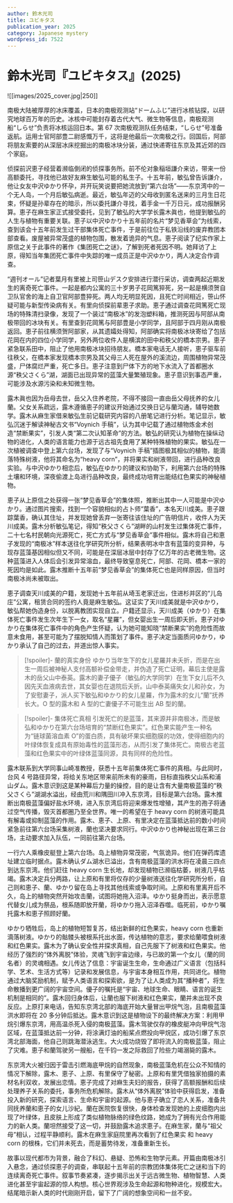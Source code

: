 ```yaml
---
author: 鈴木光司
title: ユビキタス
publication_year: 2025
category: Japanese mystery
wordpress_id: 7522
---
```


# 鈴木光司『ユビキタス』(2025)

![[images/2025_cover.jpg|250]]

南极大陆被厚厚的冰床覆盖，日本的南极观测站“ドームふじ”进行冰核钻探，以研究地球百万年的历史。冰核中可能封存着古代大气、微生物等信息，南极观测船“しらせ”负责将冰核运回日本。第 67 次南极观测队任务结束，“しらせ”号准备返航。运用士官阿部豊二尉感慨万千，这将是他最后一次南极之行。回国后，阿部将朋友索要的从深层冰床挖掘出的南极冰块分装，通过快递寄往东京及其近郊的四个家庭。

侦探前沢恵子经营着濒临倒闭的侦探事务所。前不伦对象稲垣謙介来访，带来一份高额委托，寻找他已故好友麻生敏弘可能的私生子。十五年前，敏弘曾告诉謙介，他让女友中沢ゆかり怀孕，并开玩笑说要把她流放到“第六台场”——东京湾中的一个无人岛，一个月后敏弘病逝。最近，敏弘年迈的父母收到匿名送来的三月生日花束，怀疑是孙辈存在的暗示，所以委托謙介寻找，着手金一千万日元，成功报酬另算。恵子在麻生家正式接受委托，见到了敏弘的大学学长露木眞也，他提到敏弘的人生与植物有重要关联。恵子以中沢ゆかり十五年前的名片“梦见香草会”为线索，查到该会十五年前发生过干部集体死亡事件，于是前往位于私铁沿线的废弃教团本部查看。废屋被异常茂盛的植物包围，散发着诡异的气息。恵子阅读了纪实作家上原信之关于此事件的著作《集团死亡之谜》，了解到死者死因不明。她拜访了上原，得知当年集团死亡事件中失踪的唯一成员正是中沢ゆかり，两人决定合作调查。

“週刊オール”记者葉月有里被上司笹山デスク安排进行潜行采访，调查两起近期发生的离奇死亡事件。一起是都内公寓的三十岁男子花岡篤猝死，另一起是横须贺自卫队官舍的海上自卫官阿部豊猝死。两人均无明显死因，且死亡时间相近，笹山怀疑可能与新型传染病有关。有里向侦探前辈恵子求助。恵子通过调查花岡篤死亡现场的特殊清扫录像，发现了一个装过“南极冰”的发泡塑料箱，推测死因与阿部从南极带回的冰块有关。有里查到花岡篤与阿部豊是小学同学，且阿部于四月刚从南极返回。恵子前往横须贺阿部家，从其遗孀处得知，阿部确实将南极冰块寄给了包括花岡在内的四位小学同学，另外两位收件人是横滨的田中和秩父的橋本宗男。恵子紧急联系田中，阻止了他用南极冰块招待朋友。橋本家电话无人接听，恵子驱车前往秩父，在橋本家发现橋本宗男及其父母三人死在屋外的溪流边，周围植物异常茂盛，尸体腐烂严重，死亡多日。恵子注意到尸体下方的地下水流入了首都圈水源“秩父さくら”湖，湖面已出现异常的蓝藻大量繁殖现象。恵子意识到事态严重，可能涉及水源污染和未知微生物。

露木眞也因为岳母去世，岳父入住养老院，不得不接回一直由岳父母抚养的女儿蘭。父女关系疏远，露木遵循恵子的建议开始通过交换日记与蘭沟通，辅导她数学。露木从麻生家借来敏弘生前记载研究内容的八册笔记进行分析。笔记显示，敏弘沉迷于解读神秘古文书“Voynich 手稿”，认为其中记载了通过植物炼金术创造“禁断果实”，引发人类“第二次认知革命”的方法。敏弘的研究认为植物在操纵动物的进化，人类的语言能力也源于远古祖先食用了某种特殊植物的果实。敏弘在一次植被调查中登上第六台场，发现了与“Voynich 手稿”插图极其相似的植物，能滴落特殊树液，他将其命名为“heavy corn”，并将果实和树液带回，进行品种改良实验。与中沢ゆかり相恋后，敏弘在ゆかり的建议和协助下，利用第六台场的特殊土壤和环境，深夜偷渡上岛进行品种改良，最终成功培育出能结红色果实的神秘植物。

恵子从上原信之处获得一张“梦见香草会”的集体照，推断出其中一人可能是中沢ゆかり。通过图片搜索，找到一个容貌相似的占卜师“葉香”，本名天川成美。恵子跟踪葉香，确认其住址，并发现她曾丢弃一张寄往该住址的广告明信片，收件人为天川成美。露木分析敏弘笔记，得知“秩父さくら”湖畔的山村发生过集体死亡事件，二十七名村民朝向光源死亡，死亡方式与“梦见香草会”事件相似。露木将自己和恵子发现的“南极冰”样本送往化学研究所分析，结果表明冰中含有蓝藻的变异种，与现存蓝藻基因相似但又不同，可能是在深层冰层中封存了亿万年的古老微生物。这种蓝藻进入人体后会引发异常溶血，最终导致窒息死亡，阿部、花岡、橋本一家的死因均是如此。露木推断十五年前“梦见香草会”的集体死亡也是同样原因，但当时南极冰尚未被取出。

恵子调查天川成美的户籍，发现她十五年前从埼玉老家迁出，住进杉并区的“儿岛庄”公寓，租赁合同的签约人竟是麻生敏弘。这证实了天川成美就是中沢ゆかり，敏弘帮她伪造身份，以脱离教团实现自立。户籍还显示，天川成美（ゆかり）在集体死亡事件发生次年生下一女，取名“星羅”，但女婴出生一周后即夭折。恵子对ゆかり在集体死亡事件中的角色产生怀疑，认为她可能知晓“禁断果实”的危险性而故意未食用，甚至可能为了摆脱知情人而策划了事件。恵子决定当面质问ゆかり，ゆかり承认了自己的过去，并道出惊人事实。

> [!spoiler]- 蘭的真实身份
> ゆかり当年生下的女儿星羅并未夭折，而是在出生一周后被神秘人支付高额补偿金带走，并伪造了死亡证明，幕后主使是露木的岳父山中泰英。露木的妻子優子（敏弘的大学同学）在生下女儿后不久因先天血液病去世，其女婴也在退院后夭折。山中泰英痛失女儿和孙女，为了安慰妻子，派人买下敏弘和ゆかり的女儿星羅，作为露木的女儿“蘭”抚养长大。O 型的露木和 A 型的亡妻優子不可能生出 AB 型的蘭。

> [!spoiler]- 集体死亡真相
> 引发死亡的是蓝藻，其来源并非南极冰，而是敏弘和ゆかり在第六台场培育的“禁断红色果实”。红色果实能产生一种名为“链球菌溶血素 O”的蛋白质，具有破坏果实细胞膜的功效，使得细胞内的叶绿体恢复成具有原始毒性的蓝藻形态，从而引发了集体死亡。南极古老蓝藻和红色果实中的叶绿体蓝藻同源，具有同样的危险性。

露木联系到大学同事山崎准教授，获悉十五年前集体死亡事件的真相。与此同时，台风 4 号路径异常，将给关东地区带来前所未有的豪雨，目标直指秩父山系和浦山ダム。露木意识到这是某种幕后力量的操控，目的是让含有大量南极蓝藻的“秩父さくら”湖湖水溢出，经由荒川和隅田川冲入东京湾，目标是第六台场。露木推断出南极蓝藻偏好盐水环境，进入东京湾后将迎来爆发性增殖，其产生的孢子将通过空气传播，毁灭首都圈乃至全世界。唯一的希望在于 heavy corn 的树液可能具有解毒或抑制蓝藻的作用。露木、恵子、上原、有里决定在蓝藻抵达前的数小时间紧急前往第六台场采集树液，蘭也坚决要求同行。中沢ゆかり也神秘出现在第三台场，主动要求加入队伍，一同前往第六台场。

一行六人乘橡皮艇登上第六台场。岛上植物异常茂密，气氛诡异。他们在弹药库遗址建立临时据点。露木确认ダム湖水已溢出，含有南极蓝藻的洪水将在凌晨三四点到达东京湾。他们赶往 heavy corn 生长地，却发现植物已濒临枯萎，树液几乎枯竭。露木决定兵分两路，让上原和有里将仅存的少量树液送往化学研究所分析，自己则和恵子、蘭、ゆかり留在岛上寻找其他线索或争取时间。上原和有里离开后不久，岛上的植物突然开始攻击蘭，试图将她拖入沼泽。ゆかり挺身而出，表示愿意代替女儿成为祭品，根系随即放开蘭，将ゆかり拖入沼泽吞噬。临死前，ゆかり嘱托露木和恵子照顾好蘭。

ゆかり牺牲后，岛上的植物短暂复苏，结出新鲜的红色果实，heavy corn 也重新滴落树液。ゆかり的骷髅头被根系托出水面，传达植物的意志，要求给蘭喂食树液和红色果实。露木为了确认安全性并探求真相，自己先服下了树液和红色果实。他经历了强烈的“体外离脱”体验，灵魂飞到宇宙边缘，与已故的第一个女儿（蘭的同名者）的灵魂相遇。女儿传达了信息：宇宙诞生生命，生命通过广义语言（包括科学、艺术、生活方式等）记录和发展信息，与宇宙本身相互作用，共同进化。植物通过大脑奖励机制，赋予人类语言和探索欲，是为了让人类成为其“播种者”，将生命散播到更广阔的宇宙空间。優子的嘱托是“宇宙、地球生命、眼睛、语言的诞生机制是相同的”。露木回归身体后，让蘭也服下树液和红色果实，蘭并未出现不良反应。上原打来电话，告知东京湾北部的海底开始大量冒出甲烷气泡，且南极蓝藻洪水即将在 20 多分钟后抵达。露木意识到这是植物设下的最终解决方案：利用甲烷引爆东京湾，用高温杀死入侵的南极蓝藻。露木驾驶仅存的橡皮艇冲向甲烷气泡区域，在蓝藻抵达前一分钟，将涂满灯油的船桨点燃投向甲烷区，成功引爆了东京湾北部海面，他自己则跳海潜泳逃生。大火成功烧毁了即将流入的南极蓝藻，阻止了灾难。恵子和蘭驾驶另一艘船，在千钧一发之际救回了险些力竭溺毙的露木。

东京湾大火被归因于雷击引燃海底甲烷的自然现象，南极蓝藻危机在公众不知情的情况下解除，露木、恵子、上原、有里保守了秘密。上原和有里凭借独家拍摄的素材名利双收，发展出恋情。恵子完成了对麻生夫妇的报告，获得了高额报酬和后续处理养子关系的委托，事务所危机解除。露木从“体外离脱”体验中获得启发，准备投入新的研究，探索语言、生命和宇宙的起源。他与恵子确立了恋人关系，准备共同抚养蘭和恵子的女儿沙紀。蘭在医院恢复很快，身体检查发现她的上皮细胞内出现了叶绿体，且皮肤上形成了类似植物脉络的绿色纹路，她成为了拥有光合作用能力的新人类。蘭坦然接受了这一切，并鼓励露木追求恵子。在麻生家，蘭与“祖父母”相认，过程平静顺利。露木在麻生家庭院里再次看到了红色果实 和 heavy corn 的根株，它们并未死去，而是蓄势待发，准备重新生长。

故事以现代都市为背景，融合了科幻、悬疑、恐怖和生物学元素。开篇由南极冰引入悬念，通过侦探恵子的调查，串联起十五年前的宗教团体集体死亡之谜和当下的连续离奇死亡事件。叙事节奏紧凑，逐步揭示出关于远古微生物、植物智慧、人类进化甚至宇宙起源的惊人构想。核心世界观涉及生命起源和物种进化，规模宏大。结尾暗示新人类的时代刚刚开启，留下了广阔的想象空间和一丝不安。